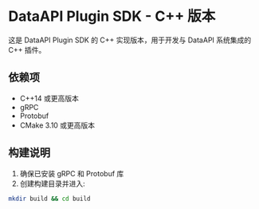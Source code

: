 # DataAPI Plugin SDK - C++ 版本

这是 DataAPI Plugin SDK 的 C++ 实现版本，用于开发与 DataAPI 系统集成的 C++ 插件。

## 依赖项

- C++14 或更高版本
- gRPC
- Protobuf
- CMake 3.10 或更高版本

## 构建说明

1. 确保已安装 gRPC 和 Protobuf 库
2. 创建构建目录并进入:

```bash
mkdir build && cd build